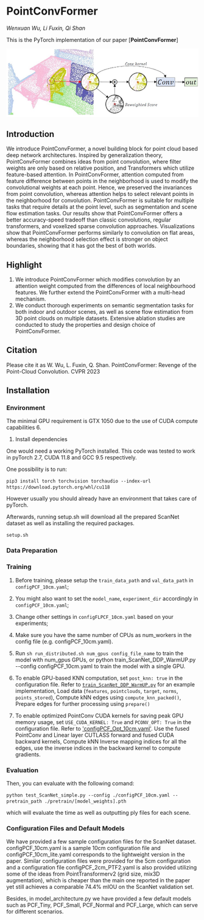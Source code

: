 # PointConvFormer
*Wenxuan Wu, Li Fuxin, Qi Shan*

This is the PyTorch implementation of our paper [**PointConvFormer**]
<div align="center">
    <img src="figs/pcf.jpg">
</div>

## Introduction

We introduce PointConvFormer, a novel building block for point cloud based deep network architectures. Inspired
by generalization theory, PointConvFormer combines ideas from point convolution, where filter weights are only based
on relative position, and Transformers which utilize feature-based attention. In PointConvFormer, attention computed
from feature difference between points in the neighborhood is used to modify the convolutional weights at each point.
Hence, we preserved the invariances from point convolution, whereas attention helps to select relevant points in the
neighborhood for convolution. PointConvFormer is suitable for multiple tasks that require details at the point level, such
as segmentation and scene flow estimation tasks. Our results show that PointConvFormer offers a better accuracy-speed
tradeoff than classic convolutions, regular transformers, and voxelized sparse convolution approaches. Visualizations
show that PointConvFormer performs similarly to convolution on flat areas, whereas the neighborhood selection effect is stronger on object boundaries, showing that it has got the best of both worlds.

## Highlight
1. We introduce PointConvFormer which modifies convolution by an attention weight computed from the  differences of local neighbourhood features. We further extend the PointConvFormer with a multi-head mechanism.
2. We conduct thorough experiments on semantic segmentation tasks for both indoor and outdoor scenes, as well as  scene flow estimation from 3D point clouds on multiple datasets. Extensive ablation studies are conducted to study the properties and design choice of PointConvFormer.

## Citation
Please cite it as W. Wu, L. Fuxin, Q. Shan. PointConvFormer: Revenge of the Point-Cloud Convolution. CVPR 2023

## Installation

### Environment
The minimal GPU requirement is GTX 1050 due to the use of CUDA compute capabilities 6.

1. Install dependencies

One would need a working PyTorch installed. This code was tested to work in pyTorch 2.7, CUDA 11.8 and GCC 9.5 respectively.

One possibility is to run: 
```
pip3 install torch torchvision torchaudio --index-url https://download.pytorch.org/whl/cu118
```
However usually you should already have an environment that takes care of pyTorch.

Afterwards, running setup.sh will download all the prepared ScanNet dataset as well as installing the required packages. 

```
setup.sh
```

### Data Preparation

### Training

1. Before training, please setup the `train_data_path` and `val_data_path` in `configPCF_10cm.yaml`;

2. You might also want to set the `model_name`, `experiment_dir` accordingly in `configPCF_10cm.yaml`;

4. Change other settings in `configFLPCF_10cm.yaml` based on your experiments;

5. Make sure you have the same number of CPUs as num_workers in the config file (e.g. configPCF_10cm.yaml).

6. Run ```sh run_distributed.sh num_gpus config_file_name``` to train the model with num_gpus GPUs, or python train_ScanNet_DDP_WarmUP.py --config configPCF_10cm.yaml to train the model with a single GPU.

7. To enable GPU-based KNN computation, set `post_knn: true` in the configuration file. Refer to [`train_ScanNet_DDP_WarmUP.py`](./train_ScanNet_DDP_WarmP.py) for an example implementation, Load data (`features`, `pointclouds`, `target`, `norms`, `points_stored`), Compute kNN edges using `compute_knn_packed()`, Prepare edges for further processing using `prepare()`

8. To enable optimized PointConv CUDA kernels for saving peak GPU memory usage, set `USE_CUDA_KERNEL: True` and `PCONV_OPT: True` in the configuration file. Refer to ['configPCF_Opt_10cm.yaml'](./configs/configPCF_Opt_10cm.yaml). Use the fused PointConv and Linear layer CUTLASS forward and fused CUDA backward kernels, Compute kNN Inverse mapping indices for all the edges, use the inverse indices in the backward kernel to compute gradients.

### Evaluation

<!-- (Obselete Please download the pretrain weights of the models at [here](https://drive.google.com/file/d/1BShjM0PydlEX-bE7k3-fg2UBORpwUeWR/view?usp=sharing)) -->

Then, you can evaluate with the following comand:

```
python test_ScanNet_simple.py --config ./configPCF_10cm.yaml --pretrain_path ./pretrain/[model_weights].pth
```
which will evaluate the time as well as outputting ply files for each scene.

### Configuration Files and Default Models

We have provided a few sample configuration files for the ScanNet dataset. configPCF_10cm.yaml is a sample 10cm configuration file
and configPCF_10cm_lite.yaml corresponds to the lightweight version in the paper. Similar configuration files were provided for the 5cm
configuration and a configuration file configPCF_2cm_PTF2.yaml is also provided utilizing some of the ideas from PointTransformerv2
(grid size, mix3D augmentation), which is cheaper than the main one reported in the paper yet still achieves a comparable 74.4% mIOU on the ScanNet validation set.

Besides, in model_architecture.py we have provided a few default models such as PCF_Tiny, PCF_Small, PCF_Normal and PCF_Large, which can serve for different scenarios.
